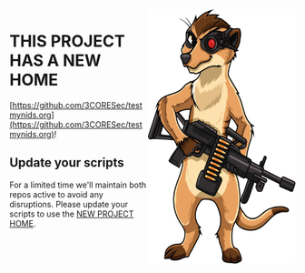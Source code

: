 <img align="right" width="260" height="447" src="./assets/imgs/tmnids-mascot-small.png">

# THIS PROJECT HAS A NEW HOME
[https://github.com/3CORESec/testmynids.org](https://github.com/3CORESec/testmynids.org)!

## Update your scripts

For a limited time we'll maintain both repos active to avoid any disruptions. Please update your scripts to use the [NEW PROJECT HOME](https://github.com/3CORESec/testmynids.org).
